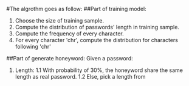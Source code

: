 #The algrothm goes as follow:
##Part of training model:
1. Choose the size of training sample.
2. Compute the distribution of passwords' length in training sample.
3. Compute the frequency of every character.
4. For every character 'chr', compute the distribution for characters following 'chr'

##Part of generate honeyword:
Given a password:
1. Length:
  1.1 With probability of 30%, the honeyword share the same length as real password.
  1.2 Else, pick a length from 

